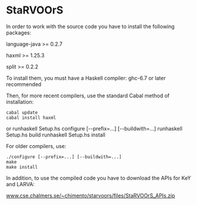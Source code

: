 # StaRVOOrS

In order to work with the source code you have to install the following packages:

 language-java >= 0.2.7
 
 haxml >= 1.25.3 

 split >= 0.2.2


To install them, you must have a Haskell compiler: ghc-6.7 or later recommended

Then, for more recent compilers, use the standard Cabal method of installation:

    cabal update
    cabal install haxml

or
    runhaskell Setup.hs configure [--prefix=...] [--buildwith=...]
    runhaskell Setup.hs build
    runhaskell Setup.hs install

For older compilers, use:

    ./configure [--prefix=...] [--buildwith=...]
    make
    make install

In addition, to use the compiled code you have to download the APIs for KeY and LARVA:

www.cse.chalmers.se/~chimento/starvoors/files/StaRVOOrS_APIs.zip
